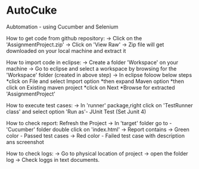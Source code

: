 # AutoCuke
Aubtomation - using Cucumber and Selenium

How to get code from github repository:
-> Click on the 'AssignmentProject.zip'
-> Click on 'View Raw'
-> Zip file will get downloaded on your local machine and extract it

How to import code in eclipse:
-> Create a folder 'Workspace' on your machine 
-> Go to eclipse and select a workspace by browsing for the 'Workspace' folder (created in above step)
-> In eclipse foloow below steps
*click on File and select Import option 
*then expand Maven option 
*then click on Existing maven project
*click on Next
*Browse for extracted 'AssignmentProject'

How to execute test cases:
-> In 'runner' package,right click on 'TestRunner class' and select option 'Run as'- JUnit Test (Set Junit 4)

How to check report:
Refresh the Project
-> In 'target' folder go to - 'Cucumber' folder double click on 'index.html' 
-> Report contains 
-> Green color - Passed test cases
-> Red color - Failed test case with description ans screenshot

How to check logs:
-> Go to physical location of project
-> open the folder log
-> Check loggs in text documents.



